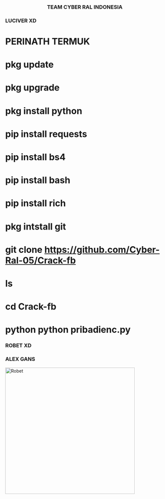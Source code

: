 <h3 align="center">TEAM CYBER RAL INDONESIA</h3>

<h3 align="left">LUCIVER XD</h3>
<p align="left">
</p>

# PERINATH TERMUK

# pkg update

# pkg upgrade

# pkg install python

# pip install requests

# pip install bs4

# pip install bash

# pip install rich

# pkg intstall git

# git clone https://github.com/Cyber-Ral-05/Crack-fb

# ls

# cd Crack-fb

# python python pribadienc.py

<h3 align="left">ROBET XD</h3>
<h3 align="left">ALEX GANS</h3>
<p><a href="https://ko-fi.com/Robet"> <img align="left" src="https://www.top4top.me/do.php?imgf=top4top_meb7314c99761c1.jpg" height="400" width="410" alt="Robet" /></a></p><br><br>




















